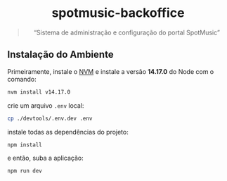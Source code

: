 <div align="center">
  <h1>
    spotmusic-backoffice
  </h1>

  > “Sistema de administração e configuração do portal SpotMusic”
</div>

## Instalação do Ambiente

Primeiramente, instale o [NVM](https://github.com/nvm-sh/nvm) e instale a versão **14.17.0** do Node com o comando:

```bash
nvm install v14.17.0
```

crie um arquivo `.env` local:

```bash
cp ./devtools/.env.dev .env
```

instale todas as dependências do projeto:

```bash
npm install
```

e então, suba a aplicação:

```bash
npm run dev
```
